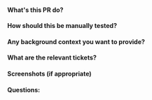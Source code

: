 #### What's this PR do?
#### How should this be manually tested?
#### Any background context you want to provide?
#### What are the relevant tickets?
#### Screenshots (if appropriate)
#### Questions:

